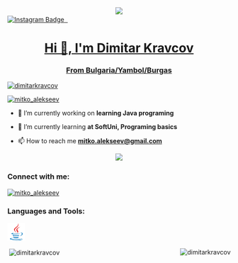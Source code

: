 <div id = "header" align = "center">
 <img src = "https://media1.giphy.com/media/M9gbBd9nbDrOTu1Mqx/giphy.gif?cid=790b7611f15f2410ee118e788fab47e70345641d0f015707&rid=giphy.gif&ct=s"
 width = "100"/>
</div>
<div id = "badges">
 <a href = "https://www.instagram.com/d.kravcov/?hl=bg">
 <img src = "https://img.shields.io/badge/Instagram-red" alt = "Instagram Badge"/>
<a href = "https://twitter.com/mitko_alekseev">
<img src = "https://img.shields.io/badge/Twitter-blue" alt "Twitter Badge"/>
<a href = "https://www.linkedin.com/in/dimitar-kravcov-0a8128254/">
<img src = "https://img.shields.io/badge/Linkedln-white" alt "Linkedln Badge"/>
<h1 align="center">Hi 👋, I'm Dimitar Kravcov</h1>
<h3 align="center">From Bulgaria/Yambol/Burgas</h3>

<p align="left"> <img src="https://komarev.com/ghpvc/?username=dimitarkravcov&label=Profile%20views&color=0e75b6&style=flat" alt="dimitarkravcov" /> </p>

<p align="left"> <a href="https://twitter.com/mitko_alekseev" target="blank"><img src="https://img.shields.io/twitter/follow/mitko_alekseev?logo=twitter&style=for-the-badge" alt="mitko_alekseev" /></a> </p>

- 🔭 I’m currently working on **learning Java programing**

- 🌱 I’m currently learning **at SoftUni, Programing basics**
- 📫 How to reach me **mitko.alekseev@gmail.com**
<div id = "header" align = "center">
 <img src = "![giphyy](https://user-images.githubusercontent.com/96549522/196566566-1889fb41-80ad-4160-9e34-a06553e2110d.gif)" width = "100">
 </div>

<h3 align="left">Connect with me:</h3>
<p align="left">
<a href="https://twitter.com/mitko_alekseev" target="blank"><img align="center" src="https://raw.githubusercontent.com/rahuldkjain/github-profile-readme-generator/master/src/images/icons/Social/twitter.svg" alt="mitko_alekseev" height="30" width="40" /></a>
</p>

<h3 align="left">Languages and Tools:</h3>
<p align="left"> <a href="https://www.java.com" target="_blank" rel="noreferrer"> <img src="https://raw.githubusercontent.com/devicons/devicon/master/icons/java/java-original.svg" alt="java" width="40" height="40"/> </a> </p>

<p><img align="right" src="https://github-readme-stats.vercel.app/api/top-langs?username=dimitarkravcov&show_icons=true&locale=en&layout=compact" alt="dimitarkravcov" /></p>

<p>&nbsp;<img align="center" src="https://github-readme-stats.vercel.app/api?username=dimitarkravcov&show_icons=true&locale=en" alt="dimitarkravcov" /></p>
